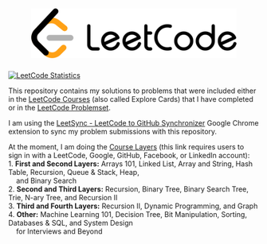 <h1 align="center"><img src="leetcode_logo.svg" height="100" title="LeetCode"/></h1>

<a href="https://leetcode.com/u/lubomir-m/"> 
         <img src="https://leetcard.jacoblin.cool/lubomir-m?theme=light&font=Noto%20Sans&animation=false" height="165" title="LeetCode Statistics"/></a>

This repository contains my solutions to problems that were included either in the [LeetCode Courses](https://leetcode.com/explore/) (also called Explore Cards) that I have completed or in the [LeetCode Problemset](https://leetcode.com/problemset/).

I am using the [LeetSync - LeetCode to GitHub Synchronizer](https://chromewebstore.google.com/detail/ppkbejeolfcbaomanmbpjdbkfcjfhjnd) Google Chrome extension to sync my problem submissions with this repository.

At the moment, I am doing the [Course Layers](https://leetcode.com/explore/learn/card/the-leetcode-beginners-guide/679/sql-syntax/4358/) (this link requires users to sign in with a LeetCode, Google, GitHub, Facebook, or LinkedIn account):
  <br>1. **First and Second Layers:** Arrays 101, Linked List, Array and String, Hash Table, Recursion, Queue & Stack, Heap,
  <br>&nbsp;&nbsp;&nbsp; and Binary Search
  <br>2. **Second and Third Layers:** Recursion, Binary Tree, Binary Search Tree, Trie, N-ary Tree, and Recursion II
  <br>3. **Third and Fourth Layers:** Recursion II, Dynamic Programming, and Graph
  <br>4. **Other:** Machine Learning 101, Decision Tree, Bit Manipulation, Sorting, Databases & SQL, and System Design
  <br>&nbsp;&nbsp;&nbsp; for Interviews and Beyond
